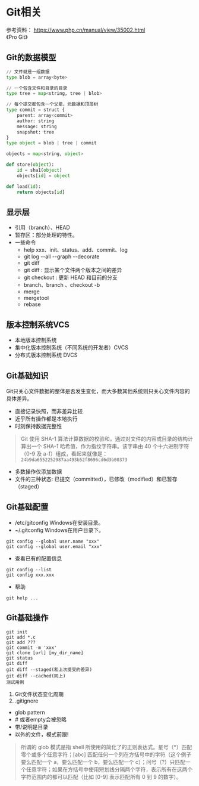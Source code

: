 # **Git相关**

参考资料：
https://www.php.cn/manual/view/35002.html  
《Pro Git》

## Git的数据模型
``` python
// 文件就是一组数据
type blob = array<byte>

// 一个包含文件和目录的目录
type tree = map<string, tree | blob>

// 每个提交都包含一个父辈，元数据和顶层树
type commit = struct {
    parent: array<commit>
    author: string
    message: string
    snapshot: tree
}
type object = blob | tree | commit

objects = map<string, object>

def store(object):
    id = sha1(object)
    objects[id] = object

def load(id):
    return objects[id]
```

## 显示层
- 引用（branch）、HEAD
- 暂存区：部分处理的特性。
- 一些命令
  - help xxx、init、status、add、commit、log
  - git log --all --graph --decorate
  - git diff <filename>
  - git diff <revision> <filename>: 显示某个文件两个版本之间的差异
  - git checkout <revision>: 更新 HEAD 和目前的分支
  - branch、branch <name>、checkout -b <name>
  - merge
  - mergetool
  - rebase

## 版本控制系统VCS
- 本地版本控制系统
- 集中化版本控制系统（不同系统的开发者）CVCS
- 分布式版本控制系统 DVCS

## Git基础知识
Git只关心文件数据的整体是否发生变化，而大多数其他系统则只关心文件内容的具体差异。
- 直接记录快照，而非差异比较
- 近乎所有操作都是本地执行
- 时刻保持数据完整性
> Git 使用 SHA-1 算法计算数据的校验和，通过对文件的内容或目录的结构计算出一个 SHA-1 哈希值，作为指纹字符串。该字串由 40 个十六进制字符（0-9 及 a-f）组成，看起来就像是：``` 24b9da6552252987aa493b52f8696cd6d3b00373 ```
- 多数操作仅添加数据
- 文件的三种状态: 已提交（committed），已修改（modified）和已暂存（staged）

## Git基础配置
- /etc/gitconfig Windows在安装目录。
- ~/.gitconfig Windows在用户目录下。
```
git config --global user.name "xxx"
git config --global user.email "xxx"
```
- 查看已有的配置信息
```
git config --list
git config xxx.xxx
```
- 帮助
```
git help ...
```

## Git基础操作
```
git init
git add *.c
git add ???
git commit -m 'xxx'
git clone [url] [my_dir_name]
git status
git diff
git diff --staged(和上次提交的差异)
git diff --cached(同上)
测试用例
```
1. Git文件状态变化周期
2. .gitignore
  - glob pattern
  - \# 或者empty会被忽略
  - 带/说明是目录
  - 以外的文件，模式前跟!
  > 所谓的 glob 模式是指 shell 所使用的简化了的正则表达式。星号（*）匹配零个或多个任意字符；[abc] 匹配任何一个列在方括号中的字符（这个例子要么匹配一个 a，要么匹配一个 b，要么匹配一个 c）；问号（?）只匹配一个任意字符；如果在方括号中使用短划线分隔两个字符，表示所有在这两个字符范围内的都可以匹配（比如 [0-9] 表示匹配所有 0 到 9 的数字）。
